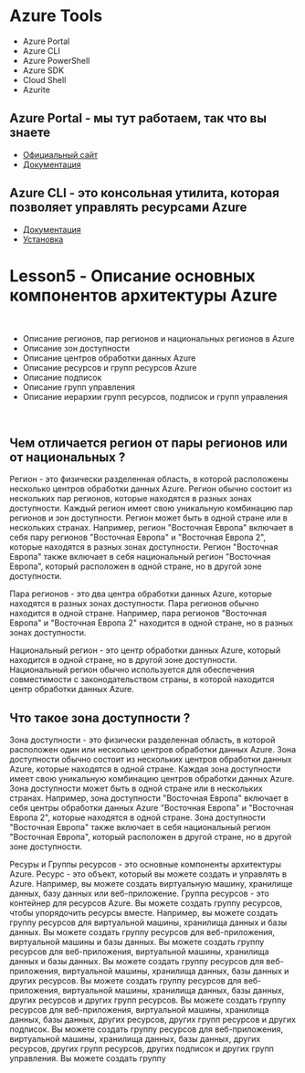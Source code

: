 # Azure Tools
* Azure Portal 
* Azure CLI
* Azure PowerShell
* Azure SDK
* Cloud Shell
* Azurite


## Azure Portal - мы тут работаем, так что вы знаете
* [Официальный сайт](https://portal.azure.com)
* [Документация](https://docs.microsoft.com/en-us/azure/azure-portal/azure-portal-overview)

## Azure CLI - это консольная утилита, которая позволяет управлять ресурсами Azure
* [Документация](https://docs.microsoft.com/en-us/cli/azure/?view=azure-cli-latest)
* [Установка](https://docs.microsoft.com/en-us/cli/azure/install-azure-cli?view=azure-cli-latest)



# Lesson5 - Описание основных компонентов архитектуры Azure
<br>

* Описание регионов, пар регионов и национальных регионов в Azure
* Описание зон доступности
* Описание центров обработки данных Azure
* Описание ресурсов и групп ресурсов Azure
* Описание подписок
* Описание групп управления
* Описание иерархии групп ресурсов, подписок и групп управления

<br>

## Чем отличается регион от пары регионов или от национальных ?

Регион - это физически разделенная область, в которой расположены несколько центров обработки данных Azure. Регион обычно состоит из нескольких пар регионов, которые находятся в разных зонах доступности. Каждый регион имеет свою уникальную комбинацию пар регионов и зон доступности. Регион может быть в одной стране или в нескольких странах. Например, регион "Восточная Европа" включает в себя пару регионов "Восточная Европа" и "Восточная Европа 2", которые находятся в разных зонах доступности. Регион "Восточная Европа" также включает в себя национальный регион "Восточная Европа", который расположен в одной стране, но в другой зоне доступности.

Пара регионов - это два центра обработки данных Azure, которые находятся в разных зонах доступности. Пара регионов обычно находится в одной стране. Например, пара регионов "Восточная Европа" и "Восточная Европа 2" находится в одной стране, но в разных зонах доступности.

Национальный регион - это центр обработки данных Azure, который находится в одной стране, но в другой зоне доступности. Национальный регион обычно используется для обеспечения совместимости с законодательством страны, в которой находится центр обработки данных Azure.



## Что такое зона доступности ?

Зона доступности - это физически разделенная область, в которой расположен один или несколько центров обработки данных Azure. Зона доступности обычно состоит из нескольких центров обработки данных Azure, которые находятся в одной стране. Каждая зона доступности имеет свою уникальную комбинацию центров обработки данных Azure. Зона доступности может быть в одной стране или в нескольких странах. Например, зона доступности "Восточная Европа" включает в себя центры обработки данных Azure "Восточная Европа" и "Восточная Европа 2", которые находятся в одной стране. Зона доступности "Восточная Европа" также включает в себя национальный регион "Восточная Европа", который расположен в другой стране, но в другой зоне доступности.


Ресуры и Группы ресурсов - это основные компоненты архитектуры Azure. Ресурс - это объект, который вы можете создать и управлять в Azure. Например, вы можете создать виртуальную машину, хранилище данных, базу данных или веб-приложение. Группа ресурсов - это контейнер для ресурсов Azure. Вы можете создать группу ресурсов, чтобы упорядочить ресурсы вместе. Например, вы можете создать группу ресурсов для виртуальной машины, хранилища данных и базы данных. Вы можете создать группу ресурсов для веб-приложения, виртуальной машины и базы данных. Вы можете создать группу ресурсов для веб-приложения, виртуальной машины, хранилища данных и базы данных. Вы можете создать группу ресурсов для веб-приложения, виртуальной машины, хранилища данных, базы данных и других ресурсов. Вы можете создать группу ресурсов для веб-приложения, виртуальной машины, хранилища данных, базы данных, других ресурсов и других групп ресурсов. Вы можете создать группу ресурсов для веб-приложения, виртуальной машины, хранилища данных, базы данных, других ресурсов, других групп ресурсов и других подписок. Вы можете создать группу ресурсов для веб-приложения, виртуальной машины, хранилища данных, базы данных, других ресурсов, других групп ресурсов, других подписок и других групп управления. Вы можете создать группу